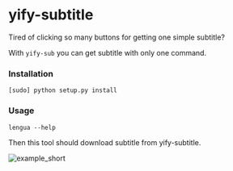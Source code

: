 # yify-subtitle

Tired of clicking so many buttons for getting one simple subtitle?

With `yify-sub` you can get subtitle with only one command.

### Installation

`[sudo] python setup.py install`

### Usage
`lengua --help`

Then this tool should download subtitle from yify-subtitle.

![example_short](https://user-images.githubusercontent.com/15890521/47610428-5355b000-da55-11e8-9998-009627db0248.gif)
